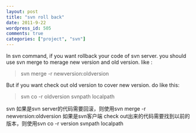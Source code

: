 ```yaml
---
layout: post
title: "svn roll back"
date: 2011-9-22
wordpress_id: 505
comments: true
categories: ["project", "svn"]
---
```

<meta name="_edit_last" content="1" />
<meta name="_su_description" content="svn roll back, recover. " />
<meta name="_su_keywords" content="svn roll back, check out, recover" />
<meta name="_su_rich_snippet_type" content="none" />
<meta name="_su_title" content="svn roll back" />
<meta name="views" content="112" />
In svn command, if you want rollback your code of svn server. you should use svn merge to merage new version and old version.
like :
<blockquote> svn merge -r newversion:oldversion</blockquote>
But if you want check out old version to cover new version. do like this:
<blockquote> svn co -r oldversion svnpath localpath</blockquote>
svn 如果是svn server的代码需要回滚，则使用svn merge -r newversion:oldversion
如果是svn客户端 check out出来的代码需要找到以前的版本，则使用svn co -r version svnpath localpath
